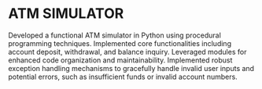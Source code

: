 # ATM SIMULATOR
Developed a functional ATM simulator in Python using procedural programming techniques. Implemented core functionalities including account deposit, withdrawal, and balance inquiry. Leveraged modules for enhanced code organization and maintainability. Implemented robust exception handling mechanisms to gracefully handle invalid user inputs and potential errors, such as insufficient funds or invalid account numbers.